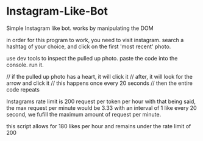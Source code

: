 # Instagram-Like-Bot
Simple Instagram like bot. 
works by manipulating the DOM

 in order for this program to work, you need to visit instagram.
 search a hashtag of your choice, and click on the first 'most recent' photo.

 use dev tools to inspect the pulled up photo. paste the code into the console. run it.

// if the pulled up photo has a heart, it will click it
// after, it will look for the arrow and click it
// this happens once every 20 seconds
// then the entire code repeats

Instagrams rate limit is 200 request per token per hour 
with that being said, the max request per minute would be 3.33
with an interval of 1 like every 20 second, we fufill 
the maximum amount of request per minute.

this script allows for 180 likes per hour and remains under the rate limit of 200
